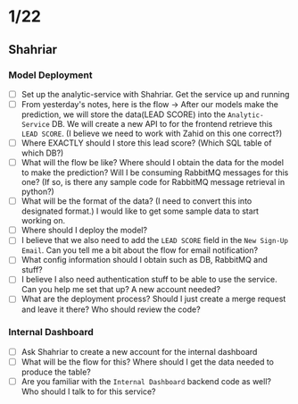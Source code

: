 # 1/22

## Shahriar

### Model Deployment

-   [ ] Set up the analytic-service with Shahriar. Get the service up and running
-   [ ] From yesterday's notes, here is the flow -> After our models make the prediction, we will store the data(LEAD SCORE) into the `Analytic-Service` DB. We will create a new API to for the frontend retrieve this `LEAD SCORE`. (I believe we need to work with Zahid on this one correct?)
-   [ ] Where EXACTLY should I store this lead score? (Which SQL table of which DB?)
-   [ ] What will the flow be like? Where should I obtain the data for the model to make the prediction? Will I be consuming RabbitMQ messages for this one? (If so, is there any sample code for RabbitMQ message retrieval in python?)
-   [ ] What will be the format of the data? (I need to convert this into designated format.) I would like to get some sample data to start working on.
-   [ ] Where should I deploy the model?
-   [ ] I believe that we also need to add the `LEAD SCORE` field in the `New Sign-Up Email`. Can you tell me a bit about the flow for email notification?
-   [ ] What config information should I obtain such as DB, RabbitMQ and stuff?
-   [ ] I believe I also need authentication stuff to be able to use the service. Can you help me set that up? A new account needed?
-   [ ] What are the deployment process? Should I just create a merge request and leave it there? Who should review the code?

### Internal Dashboard

-   [ ] Ask Shahriar to create a new account for the internal dashboard
-   [ ] What will be the flow for this? Where should I get the data needed to produce the table?
-   [ ] Are you familiar with the `Internal Dashboard` backend code as well? Who should I talk to for this service?
